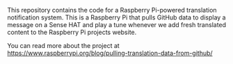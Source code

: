 This repository contains the code for a Raspberry Pi-powered translation notification system. This is a Raspberry Pi that pulls GitHub data to display a message on a Sense HAT and play a tune whenever we add fresh translated content to the Raspberry Pi projects website.

You can read more about the project at https://www.raspberrypi.org/blog/pulling-translation-data-from-github/
